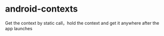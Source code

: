 # android-contexts
Get the context by static call，hold the context and get it anywhere after the app launches
